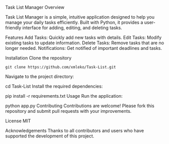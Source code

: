 Task List Manager
Overview

Task List Manager is a simple, intuitive application designed to help you manage your daily tasks efficiently. Built with Python, it provides a user-friendly interface for adding, editing, and deleting tasks.

Features Add Tasks: Quickly add new tasks with details. Edit Tasks: Modify existing tasks to update information. Delete Tasks: Remove tasks that are no longer needed. Notifications: Get notified of important deadlines and tasks.

Installation
Clone the repository

    git clone https://github.com/xmleko/Task-List.git
Navigate to the project directory:

cd Task-List
Install the required dependencies:

pip install -r requirements.txt
Usage Run the application:

python app.py
Contributing
Contributions are welcome! Please fork this repository and submit pull requests with your improvements.

License
MIT

Acknowledgements
Thanks to all contributors and users who have supported the development of this project.
